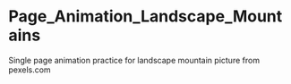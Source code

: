 # Page_Animation_Landscape_Mountains
 Single page animation practice for landscape mountain picture from pexels.com 
